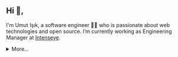 ## Hi 👋, 
I'm Umut Işık, a software engineer 👨‍💻 who is passionate about web technologies and open source. I’m currently working as Engineering Manager at [Intenseye](https://github.com/intenseye).

<details>
  <summary>More...</summary>
  <br />
  <img src="https://github-readme-stats.vercel.app/api?username=umutphp&show_icons=true&count_private=true&theme=default" />
  <br />
  <img src="https://visitor-badge.glitch.me/badge?page_id=umutphp.umutphp" />
</details>

